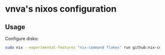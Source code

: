# vnva's nixos configuration

## Usage

Configure disko:

```bash
sudo nix --experimental-features "nix-command flakes" run github:nix-community/disko/latest -- --mode destroy,format,mount ./hosts/<host>/disko.nix
```
